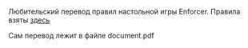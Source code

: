 Любительский перевод правил настольной игры Enforcer.
Правила взяты [здесь]( https://vk.com/wall-181500557_5317)

Сам перевод лежит в файле document.pdf
